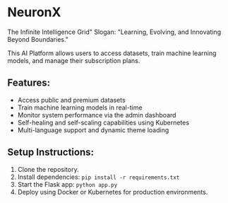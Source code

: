 # NeuronX

The Infinite Intelligence Grid" Slogan: "Learning, Evolving, and Innovating Beyond Boundaries."

This AI Platform allows users to access datasets, train machine learning models, and manage their subscription plans.

## Features:
- Access public and premium datasets
- Train machine learning models in real-time
- Monitor system performance via the admin dashboard
- Self-healing and self-scaling capabilities using Kubernetes
- Multi-language support and dynamic theme loading

## Setup Instructions:
1. Clone the repository.
2. Install dependencies: `pip install -r requirements.txt`
3. Start the Flask app: `python app.py`
4. Deploy using Docker or Kubernetes for production environments.

